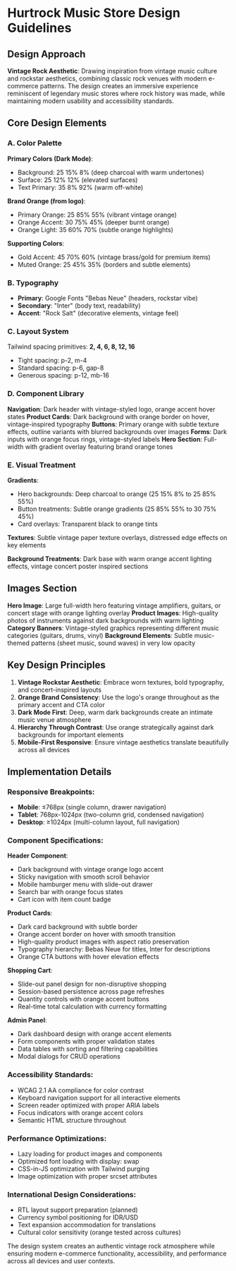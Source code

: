 # Hurtrock Music Store Design Guidelines

## Design Approach
**Vintage Rock Aesthetic**: Drawing inspiration from vintage music culture and rockstar aesthetics, combining classic rock venues with modern e-commerce patterns. The design creates an immersive experience reminiscent of legendary music stores where rock history was made, while maintaining modern usability and accessibility standards.

## Core Design Elements

### A. Color Palette
**Primary Colors (Dark Mode)**:
- Background: 25 15% 8% (deep charcoal with warm undertones)
- Surface: 25 12% 12% (elevated surfaces)
- Text Primary: 35 8% 92% (warm off-white)

**Brand Orange (from logo)**:
- Primary Orange: 25 85% 55% (vibrant vintage orange)
- Orange Accent: 30 75% 45% (deeper burnt orange)
- Orange Light: 35 60% 70% (subtle orange highlights)

**Supporting Colors**:
- Gold Accent: 45 70% 60% (vintage brass/gold for premium items)
- Muted Orange: 25 45% 35% (borders and subtle elements)

### B. Typography
- **Primary**: Google Fonts "Bebas Neue" (headers, rockstar vibe)
- **Secondary**: "Inter" (body text, readability)
- **Accent**: "Rock Salt" (decorative elements, vintage feel)

### C. Layout System
Tailwind spacing primitives: **2, 4, 6, 8, 12, 16**
- Tight spacing: p-2, m-4
- Standard spacing: p-6, gap-8
- Generous spacing: p-12, mb-16

### D. Component Library

**Navigation**: Dark header with vintage-styled logo, orange accent hover states
**Product Cards**: Dark background with orange border on hover, vintage-inspired typography
**Buttons**: Primary orange with subtle texture effects, outline variants with blurred backgrounds over images
**Forms**: Dark inputs with orange focus rings, vintage-styled labels
**Hero Section**: Full-width with gradient overlay featuring brand orange tones

### E. Visual Treatment

**Gradients**: 
- Hero backgrounds: Deep charcoal to orange (25 15% 8% to 25 85% 55%)
- Button treatments: Subtle orange gradients (25 85% 55% to 30 75% 45%)
- Card overlays: Transparent black to orange tints

**Textures**: Subtle vintage paper texture overlays, distressed edge effects on key elements

**Background Treatments**: Dark base with warm orange accent lighting effects, vintage concert poster inspired sections

## Images Section

**Hero Image**: Large full-width hero featuring vintage amplifiers, guitars, or concert stage with orange lighting overlay
**Product Images**: High-quality photos of instruments against dark backgrounds with warm lighting
**Category Banners**: Vintage-styled graphics representing different music categories (guitars, drums, vinyl)
**Background Elements**: Subtle music-themed patterns (sheet music, sound waves) in very low opacity

## Key Design Principles

1. **Vintage Rockstar Aesthetic**: Embrace worn textures, bold typography, and concert-inspired layouts
2. **Orange Brand Consistency**: Use the logo's orange throughout as the primary accent and CTA color
3. **Dark Mode First**: Deep, warm dark backgrounds create an intimate music venue atmosphere
4. **Hierarchy Through Contrast**: Use orange strategically against dark backgrounds for important elements
5. **Mobile-First Responsive**: Ensure vintage aesthetics translate beautifully across all devices

## Implementation Details

### **Responsive Breakpoints:**
- **Mobile**: ≤768px (single column, drawer navigation)
- **Tablet**: 768px-1024px (two-column grid, condensed navigation)
- **Desktop**: ≥1024px (multi-column layout, full navigation)

### **Component Specifications:**

**Header Component**:
- Dark background with vintage orange logo accent
- Sticky navigation with smooth scroll behavior
- Mobile hamburger menu with slide-out drawer
- Search bar with orange focus states
- Cart icon with item count badge

**Product Cards**:
- Dark card background with subtle border
- Orange accent border on hover with smooth transition
- High-quality product images with aspect ratio preservation
- Typography hierarchy: Bebas Neue for titles, Inter for descriptions
- Orange CTA buttons with hover elevation effects

**Shopping Cart**:
- Slide-out panel design for non-disruptive shopping
- Session-based persistence across page refreshes
- Quantity controls with orange accent buttons
- Real-time total calculation with currency formatting

**Admin Panel**:
- Dark dashboard design with orange accent elements
- Form components with proper validation states
- Data tables with sorting and filtering capabilities
- Modal dialogs for CRUD operations

### **Accessibility Standards:**
- WCAG 2.1 AA compliance for color contrast
- Keyboard navigation support for all interactive elements
- Screen reader optimized with proper ARIA labels
- Focus indicators with orange accent colors
- Semantic HTML structure throughout

### **Performance Optimizations:**
- Lazy loading for product images and components
- Optimized font loading with display: swap
- CSS-in-JS optimization with Tailwind purging
- Image optimization with proper srcset attributes

### **International Design Considerations:**
- RTL layout support preparation (planned)
- Currency symbol positioning for IDR/USD
- Text expansion accommodation for translations
- Cultural color sensitivity (orange tested across cultures)

The design system creates an authentic vintage rock atmosphere while ensuring modern e-commerce functionality, accessibility, and performance across all devices and user contexts.